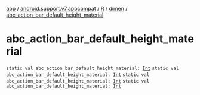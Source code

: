 [app](../../../index.md) / [android.support.v7.appcompat](../../index.md) / [R](../index.md) / [dimen](index.md) / [abc_action_bar_default_height_material](.)

# abc_action_bar_default_height_material

`static val abc_action_bar_default_height_material: `[`Int`](https://kotlinlang.org/api/latest/jvm/stdlib/kotlin/-int/index.html)
`static val abc_action_bar_default_height_material: `[`Int`](https://kotlinlang.org/api/latest/jvm/stdlib/kotlin/-int/index.html)
`static val abc_action_bar_default_height_material: `[`Int`](https://kotlinlang.org/api/latest/jvm/stdlib/kotlin/-int/index.html)
`static val abc_action_bar_default_height_material: `[`Int`](https://kotlinlang.org/api/latest/jvm/stdlib/kotlin/-int/index.html)